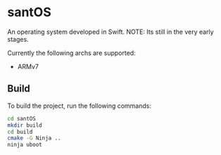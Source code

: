 # santOS
An operating system developed in Swift.
NOTE: Its still in the very early stages.

Currently the following archs are supported:
* ARMv7


## Build
To build the project, run the following commands:
```bash
cd santOS
mkdir build
cd build
cmake -G Ninja ..
ninja uboot
```
